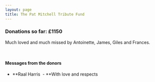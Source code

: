 ```yaml
---
layout: page
title: The Pat Mitchell Tribute Fund
---
```



### Donations so far: &pound;1150

Much loved and much missed by Antoinette, James, Giles and Frances.

&nbsp;

#### Messages from the donors

* **Raal Harris &nbsp;-&nbsp;**With love and respects